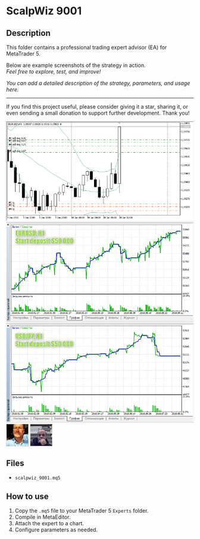 # ScalpWiz 9001

## Description
This folder contains a professional trading expert advisor (EA) for MetaTrader 5.

Below are example screenshots of the strategy in action.  
*Feel free to explore, test, and improve!*

*You can add a detailed description of the strategy, parameters, and usage here.*

---

If you find this project useful, please consider giving it a star, sharing it, or even sending a small donation to support further development. Thank you!

![Screenshot](2018-10-10_16h04_02.png)
![Screenshot](2018-10-10_17h18_58.png)
![Screenshot](2018-10-10_17h20_46.png)
![Screenshot](5696B5BA-879D.jpg)
![Screenshot](6236F5F5-5D64.png)

## Files
- `scalpwiz_9001.mq5`

## How to use
1. Copy the `.mq5` file to your MetaTrader 5 `Experts` folder.
2. Compile in MetaEditor.
3. Attach the expert to a chart.
4. Configure parameters as needed.
